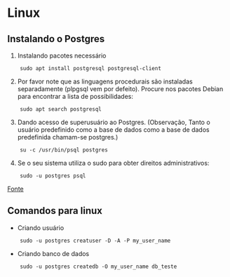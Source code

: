 # Linux

## Instalando o Postgres

1. Instalando pacotes necessário
```shell
    sudo apt install postgresql postgresql-client
```

2. Por favor note que as linguagens procedurais são instaladas separadamente (plpgsql vem por defeito). Procure nos pacotes Debian para encontrar a lista de possibilidades:
```shell
    sudo apt search postgresql
```

3. Dando acesso de superusuário ao Postgres. (Observação, Tanto o usuário predefinido como a base de dados como a base de dados predefinida chamam-se postgres.)
```shell
    su -c /usr/bin/psql postgres 
```

4. Se o seu sistema utiliza o sudo para obter direitos administrativos:
```shell
    sudo -u postgres psql 
```

[Fonte](https://wiki.debian.org/PostgreSql)

## Comandos para linux

- Criando usuário
```shell
    sudo -u postgres creatuser -D -A -P my_user_name
```

- Criando banco de dados
```shell
    sudo -u postgres createdb -O my_user_name db_teste
```
